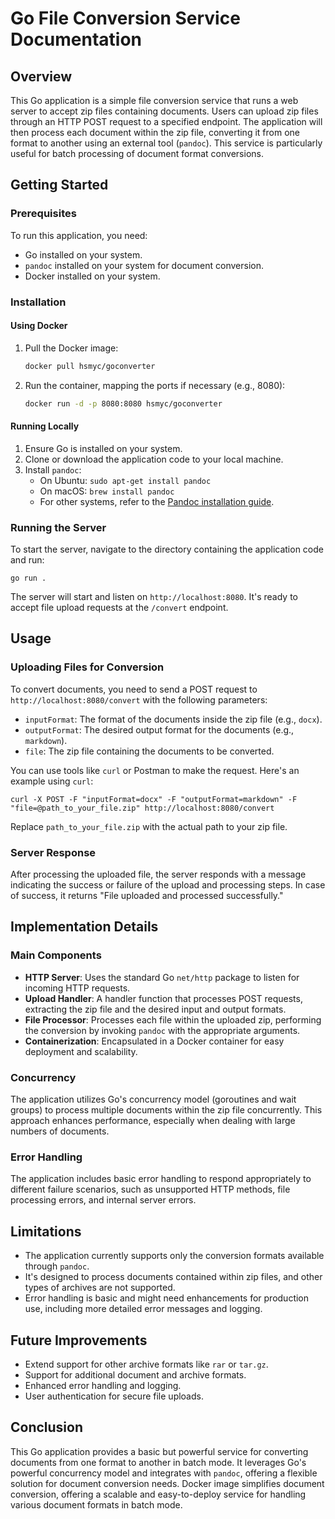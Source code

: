 # Go File Conversion Service Documentation

## Overview

This Go application is a simple file conversion service that runs a web server to accept zip files containing documents. Users can upload zip files through an HTTP POST request to a specified endpoint. The application will then process each document within the zip file, converting it from one format to another using an external tool (`pandoc`). This service is particularly useful for batch processing of document format conversions.

## Getting Started

### Prerequisites

To run this application, you need:

- Go installed on your system.
- `pandoc` installed on your system for document conversion.
- Docker installed on your system.

### Installation

#### Using Docker

1. Pull the Docker image:

   ```bash
   docker pull hsmyc/goconverter
   ```

2. Run the container, mapping the ports if necessary (e.g., 8080):

   ```bash
   docker run -d -p 8080:8080 hsmyc/goconverter
   ```

#### Running Locally

1. Ensure Go is installed on your system.
2. Clone or download the application code to your local machine.
3. Install `pandoc`:
   - On Ubuntu: `sudo apt-get install pandoc`
   - On macOS: `brew install pandoc`
   - For other systems, refer to the [Pandoc installation guide](https://pandoc.org/installing.html).

### Running the Server

To start the server, navigate to the directory containing the application code and run:

```shell
go run .
```

The server will start and listen on `http://localhost:8080`. It's ready to accept file upload requests at the `/convert` endpoint.

## Usage

### Uploading Files for Conversion

To convert documents, you need to send a POST request to `http://localhost:8080/convert` with the following parameters:

- `inputFormat`: The format of the documents inside the zip file (e.g., `docx`).
- `outputFormat`: The desired output format for the documents (e.g., `markdown`).
- `file`: The zip file containing the documents to be converted.

You can use tools like `curl` or Postman to make the request. Here's an example using `curl`:

```shell
curl -X POST -F "inputFormat=docx" -F "outputFormat=markdown" -F "file=@path_to_your_file.zip" http://localhost:8080/convert
```

Replace `path_to_your_file.zip` with the actual path to your zip file.

### Server Response

After processing the uploaded file, the server responds with a message indicating the success or failure of the upload and processing steps. In case of success, it returns "File uploaded and processed successfully."

## Implementation Details

### Main Components

- **HTTP Server**: Uses the standard Go `net/http` package to listen for incoming HTTP requests.
- **Upload Handler**: A handler function that processes POST requests, extracting the zip file and the desired input and output formats.
- **File Processor**: Processes each file within the uploaded zip, performing the conversion by invoking `pandoc` with the appropriate arguments.
- **Containerization**: Encapsulated in a Docker container for easy deployment and scalability.

### Concurrency

The application utilizes Go's concurrency model (goroutines and wait groups) to process multiple documents within the zip file concurrently. This approach enhances performance, especially when dealing with large numbers of documents.

### Error Handling

The application includes basic error handling to respond appropriately to different failure scenarios, such as unsupported HTTP methods, file processing errors, and internal server errors.

## Limitations

- The application currently supports only the conversion formats available through `pandoc`.
- It's designed to process documents contained within zip files, and other types of archives are not supported.
- Error handling is basic and might need enhancements for production use, including more detailed error messages and logging.

## Future Improvements

- Extend support for other archive formats like `rar` or `tar.gz`.
- Support for additional document and archive formats.
- Enhanced error handling and logging.
- User authentication for secure file uploads.

## Conclusion

This Go application provides a basic but powerful service for converting documents from one format to another in batch mode. It leverages Go's powerful concurrency model and integrates with `pandoc`, offering a flexible solution for document conversion needs. Docker image simplifies document conversion, offering a scalable and easy-to-deploy service for handling various document formats in batch mode.
